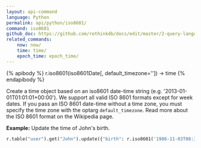 ```yaml
---
layout: api-command 
language: Python
permalink: api/python/iso8601/
command: iso8601 
github_doc: https://github.com/rethinkdb/docs/edit/master/2-query-language/api/python/dates-and-times/iso8601.md
related_commands:
    now: now/
    time: time/
    epoch_time: epoch_time/
---
```


{% apibody %}
r.iso8601(iso8601Date[, default_timezone='']) → time
{% endapibody %}

Create a time object based on an iso8601 date-time string (e.g.
'2013-01-01T01:01:01+00:00'). We support all valid ISO 8601 formats except for week
dates. If you pass an ISO 8601 date-time without a time zone, you must specify the time
zone with the optarg `default_timezone`. Read more about the ISO 8601 format on the
Wikipedia page.


__Example:__ Update the time of John's birth.

```py
r.table("user").get("John").update({"birth": r.iso8601('1986-11-03T08:30:00-07:00')}).run(conn)
```
